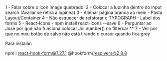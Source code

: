 1 - Falar sobre o Icon Image quebrado!
2 - Colocar a lupinha dentro do input search (Avaliar se retira a lupinha)
3 - Alinhar página branca ao meio - Pasta Layout/Container
4 - Não esquecer de refatorar o TYPOGRAPH - Label dos forms
5 - React-Icons - npm install react-icons --save
6 - Perguntar ao Jose por que não funciona colocar Joi.number() no filtercar
** 7 - Ver por que no meu botão de salve não está tirando o cursor quando fica grey


Para instalar:


npm i react-hook-form@7.27.1 @hookform/resolvers@2.8.8